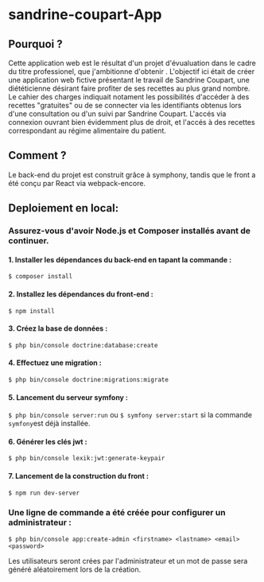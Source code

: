 # sandrine-coupart-App

<h2>Pourquoi ?</h2> 

Cette application web est le résultat d'un projet d'évualuation dans le cadre du titre professionel, que j'ambitionne d'obtenir .
L'objectif ici était de créer une application web fictive présentant le travail de Sandrine Coupart, une diététicienne désirant faire profiter de ses recettes au plus grand nombre.
Le cahier des charges indiquait notament les possibilités d'accéder à des recettes "gratuites" ou de se connecter via les identifiants obtenus lors d'une consultation ou d'un suivi par Sandrine Coupart.
L'accés via connexion ouvrant bien évidemment plus de droit, et l'accés à des recettes correspondant au régime alimentaire du patient. 

<h2>Comment ?</h2>

Le back-end du projet est construit grâce à symphony, tandis que le front a été conçu par React via webpack-encore.

<h2>Deploiement en local:</h2>

<h3>Assurez-vous d'avoir Node.js et Composer installés avant de continuer.</h3>

<h4>1. Installer les dépendances du back-end en tapant la commande :</h4>

`$ composer install`

<h4>2. Installez les dépendances du front-end :</h4>

`$ npm install`

<h4>3. Créez la base de données :</h4>

`$ php bin/console doctrine:database:create`

<h4>4. Effectuez une migration :</h4>

`$ php bin/console doctrine:migrations:migrate`

<h4>5. Lancement du serveur symfony :</h4>

 `$ php bin/console server:run` ou `$ symfony server:start` si la commande `symfony`est déjà installée.

 <h4>6. Générer les clés jwt :</h4>

 `$ php bin/console lexik:jwt:generate-keypair`

<h4>7. Lancement de la construction du front :</h4>

 `$ npm run dev-server`

 <h3>Une ligne de commande a été créée pour configurer un administrateur :</h3>

 `$ php bin/console app:create-admin <firstname> <lastname> <email> <password>`



Les utilisateurs seront crées par l'administrateur et un mot de passe sera généré aléatoirement lors de la création.









  
  


